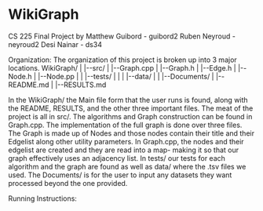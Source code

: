 # WikiGraph
CS 225 Final Project by
Matthew Guibord - guibord2
Ruben Neyroud - neyroud2
Desi Nainar - ds34

Organization:
The organization of this project is broken up into 3 major locations. 
WikiGraph/
|
|--src/
|   |--Graph.cpp
|   |--Graph.h
|   |--Edge.h
|   |--Node.h
|   |--Node.pp
|
|
|--tests/
|   |
|   |--data/
|
|
|--Documents/
|
|--README.md
|
|--RESULTS.md

In the WikiGraph/ the Main file form that the user runs is found, along with the README, RESULTS, and the other three important files. The meat of the project is all in src/. The algorithms and Graph construction can be found in Graph.cpp. The implementation of the full graph is done over three files. The Graph is made up of Nodes and those nodes contain their title and their Edgelist along other utility parameters. In Graph.cpp, the nodes and their edgelist are created and they are read into a map- making it so that our graph effectively uses an adjacency list. In tests/ our tests for each algorithm and the graph are found as well as data/ where the .tsv files we used. The Documents/ is for the user to input any datasets they want processed beyond the one provided.

Running Instructions:
